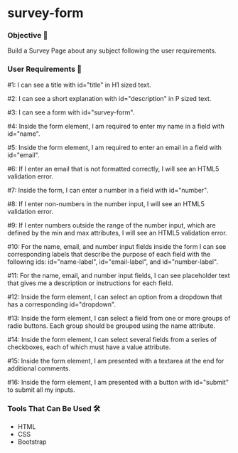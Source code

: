 # survey-form

### Objective 🎯
Build a Survey Page about any subject following the user requirements.

### User Requirements 📜
#1: I can see a title with id="title" in H1 sized text.

#2: I can see a short explanation with id="description" in P sized text.

#3: I can see a form with id="survey-form".

#4: Inside the form element, I am required to enter my name in a field with id="name".

#5: Inside the form element, I am required to enter an email in a field with id="email".

#6: If I enter an email that is not formatted correctly, I will see an HTML5 validation error.

#7: Inside the form, I can enter a number in a field with id="number".

#8: If I enter non-numbers in the number input, I will see an HTML5 validation error.

#9: If I enter numbers outside the range of the number input, which are defined by the min and max attributes, I will see an HTML5 validation error.

#10: For the name, email, and number input fields inside the form I can see corresponding labels that describe the purpose of each field with the following ids: id="name-label", id="email-label", and id="number-label".

#11: For the name, email, and number input fields, I can see placeholder text that gives me a description or instructions for each field.

#12: Inside the form element, I can select an option from a dropdown that has a corresponding id="dropdown".

#13: Inside the form element, I can select a field from one or more groups of radio buttons. Each group should be grouped using the name attribute.

#14: Inside the form element, I can select several fields from a series of checkboxes, each of which must have a value attribute.

#15: Inside the form element, I am presented with a textarea at the end for additional comments.

#16: Inside the form element, I am presented with a button with id="submit" to submit all my inputs.

<!-- - Have an title element with an **id title**.
- Use an **id description**  in a **p** label which contain a descriptive text.
- Use a **form** label with an **id survey-form**.
- Within the **form** element, It has an **input** label with the corresponding **id name**.
- It has an **input** label with the corresponding **id email** and it needs an validation error method.
- You should use an element with an **id number** to put a number using  min and max attributes.
- The name, email, and number input fields inside the form have the corresponding labels that describe the purpose of each field with the following ids: **id name-label** **id email-label**, and **id number-label**. Also, they need a placeholder hat gives a description or instructions for each field.
- Use an element to select between options with an **id dropdown**
- A field from one or more groups of radio buttons. Each group should be grouped using the **name** attribute.
- Several fields from a series of checkboxes, each of which must have a **value** attribute.
-  A **textarea** at the end for additional comments.
- Use a button with **id submit** to submit all my inputs. -->

### Tools That Can Be Used 🛠
- HTML
- CSS
- Bootstrap
